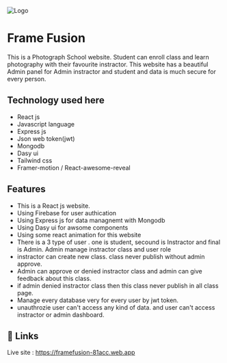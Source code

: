 
![Logo](https://i.ibb.co/Fbgbgnn/944d51-b7716e49d7d04f2e84372ce8e98dd24d-mv2.png)


# Frame Fusion
This is a Photograph School website. Student can enroll class and learn photography with their favourite instractor. This website has a beautiful Admin panel for Admin instractor and student and data is much secure for every person.





## Technology used here

 - React js
 - Javascript language
 - Express js 
 - Json web token(jwt)
 - Mongodb
 - Dasy ui
 - Tailwind css
 - Framer-motion / React-awesome-reveal

 


## Features

- This is a React js website. 
- Using Firebase for user authication
- Using Express js for data managnemt with Mongodb
- Using Dasy ui for awsome components
- Using some react animation for this website
- There is a 3 type of user . one is student, secound is Instractor and final is Admin. Admin manage instractor class and user role
- instractor can create new class. class never publish without admin approve.
- Admin can approve or denied instractor class and admin can give feedback about this class.
- if admin denied instractor class then this class never publish in all class page.
- Manage every database very for every user by jwt token.
- unauthrozie user can't access any kind of data. and user can't access instractor or admin dashboard.





## 🔗 Links

Live site : https://framefusion-81acc.web.app

